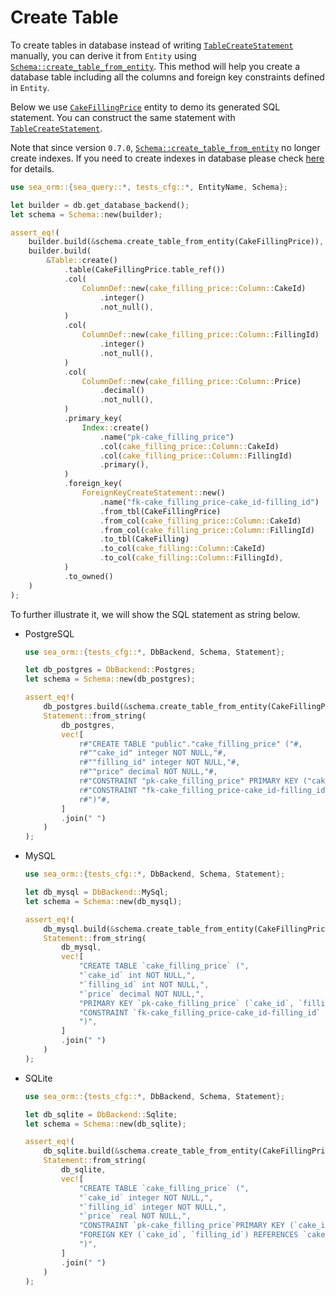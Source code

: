 # Create Table

To create tables in database instead of writing [`TableCreateStatement`](https://docs.rs/sea-query/0.9/sea_query/table/struct.TableCreateStatement.html) manually, you can derive it from `Entity` using [`Schema::create_table_from_entity`](https://docs.rs/sea-orm/0.9/sea_orm/schema/struct.Schema.html#method.create_table_from_entity). This method will help you create a database table including all the columns and foreign key constraints defined in `Entity`.

Below we use [`CakeFillingPrice`](https://github.com/SeaQL/sea-orm/blob/master/src/tests_cfg/cake_filling_price.rs) entity to demo its generated SQL statement. You can construct the same statement with [`TableCreateStatement`](https://docs.rs/sea-query/0.9/sea_query/table/struct.TableCreateStatement.html).

Note that since version `0.7.0`, [`Schema::create_table_from_entity`](https://docs.rs/sea-orm/0.9/sea_orm/schema/struct.Schema.html#method.create_table_from_entity) no longer create indexes. If you need to create indexes in database please check [here](09-generate-sea-query-statement/03-create-index.md) for details.

```rust
use sea_orm::{sea_query::*, tests_cfg::*, EntityName, Schema};

let builder = db.get_database_backend();
let schema = Schema::new(builder);

assert_eq!(
    builder.build(&schema.create_table_from_entity(CakeFillingPrice)),
    builder.build(
        &Table::create()
            .table(CakeFillingPrice.table_ref())
            .col(
                ColumnDef::new(cake_filling_price::Column::CakeId)
                    .integer()
                    .not_null(),
            )
            .col(
                ColumnDef::new(cake_filling_price::Column::FillingId)
                    .integer()
                    .not_null(),
            )
            .col(
                ColumnDef::new(cake_filling_price::Column::Price)
                    .decimal()
                    .not_null(),
            )
            .primary_key(
                Index::create()
                    .name("pk-cake_filling_price")
                    .col(cake_filling_price::Column::CakeId)
                    .col(cake_filling_price::Column::FillingId)
                    .primary(),
            )
            .foreign_key(
                ForeignKeyCreateStatement::new()
                    .name("fk-cake_filling_price-cake_id-filling_id")
                    .from_tbl(CakeFillingPrice)
                    .from_col(cake_filling_price::Column::CakeId)
                    .from_col(cake_filling_price::Column::FillingId)
                    .to_tbl(CakeFilling)
                    .to_col(cake_filling::Column::CakeId)
                    .to_col(cake_filling::Column::FillingId),
            )
            .to_owned()
    )
);
```

To further illustrate it, we will show the SQL statement as string below.

- PostgreSQL
    ```rust
    use sea_orm::{tests_cfg::*, DbBackend, Schema, Statement};

    let db_postgres = DbBackend::Postgres;
    let schema = Schema::new(db_postgres);

    assert_eq!(
        db_postgres.build(&schema.create_table_from_entity(CakeFillingPrice)),
        Statement::from_string(
            db_postgres,
            vec![
                r#"CREATE TABLE "public"."cake_filling_price" ("#,
                r#""cake_id" integer NOT NULL,"#,
                r#""filling_id" integer NOT NULL,"#,
                r#""price" decimal NOT NULL,"#,
                r#"CONSTRAINT "pk-cake_filling_price" PRIMARY KEY ("cake_id", "filling_id"),"#,
                r#"CONSTRAINT "fk-cake_filling_price-cake_id-filling_id" FOREIGN KEY ("cake_id", "filling_id") REFERENCES "cake_filling" ("cake_id", "filling_id")"#,
                r#")"#,
            ]
            .join(" ")
        )
    );
    ```

- MySQL
    ```rust
    use sea_orm::{tests_cfg::*, DbBackend, Schema, Statement};

    let db_mysql = DbBackend::MySql;
    let schema = Schema::new(db_mysql);

    assert_eq!(
        db_mysql.build(&schema.create_table_from_entity(CakeFillingPrice)),
        Statement::from_string(
            db_mysql,
            vec![
                "CREATE TABLE `cake_filling_price` (",
                "`cake_id` int NOT NULL,",
                "`filling_id` int NOT NULL,",
                "`price` decimal NOT NULL,",
                "PRIMARY KEY `pk-cake_filling_price` (`cake_id`, `filling_id`),",
                "CONSTRAINT `fk-cake_filling_price-cake_id-filling_id` FOREIGN KEY (`cake_id`, `filling_id`) REFERENCES `cake_filling` (`cake_id`, `filling_id`)",
                ")",
            ]
            .join(" ")
        )
    );
    ```

- SQLite
    ```rust
    use sea_orm::{tests_cfg::*, DbBackend, Schema, Statement};

    let db_sqlite = DbBackend::Sqlite;
    let schema = Schema::new(db_sqlite);

    assert_eq!(
        db_sqlite.build(&schema.create_table_from_entity(CakeFillingPrice)),
        Statement::from_string(
            db_sqlite,
            vec![
                "CREATE TABLE `cake_filling_price` (",
                "`cake_id` integer NOT NULL,",
                "`filling_id` integer NOT NULL,",
                "`price` real NOT NULL,",
                "CONSTRAINT `pk-cake_filling_price`PRIMARY KEY (`cake_id`, `filling_id`),",
                "FOREIGN KEY (`cake_id`, `filling_id`) REFERENCES `cake_filling` (`cake_id`, `filling_id`)",
                ")",
            ]
            .join(" ")
        )
    );
    ```
